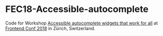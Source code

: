 # FEC18-Accessible-autocomplete

Code for Workshop [Accessible autocomplete widgets that work for all](https://frontendconf.ch/workshops/creating-an-accessible-autocomplete-widget-thats-working-for-all) at [Frontend Conf 2018](https://frontendconf.ch/) in Zürich, Switzerland.
